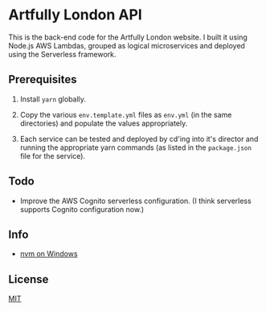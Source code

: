 # Artfully London API

This is the back-end code for the Artfully London website.
I built it using Node.js AWS Lambdas, grouped as logical microservices and deployed
using the Serverless framework.

## Prerequisites

1. Install `yarn` globally.

2. Copy the various `env.template.yml` files as `env.yml`
(in the same directories) and populate the values appropriately.

3. Each service can be tested and deployed by cd'ing into it's
director and running the appropriate yarn commands (as listed in
the `package.json` file for the service).

## Todo

- Improve the AWS Cognito serverless configuration. (I think serverless 
supports Cognito configuration now.)

## Info

- [nvm on Windows](https://github.com/coreybutler/nvm-windows)

## License

[MIT](LICENSE)
